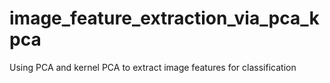 # image_feature_extraction_via_pca_kpca
Using PCA and kernel PCA to extract image features for classification

